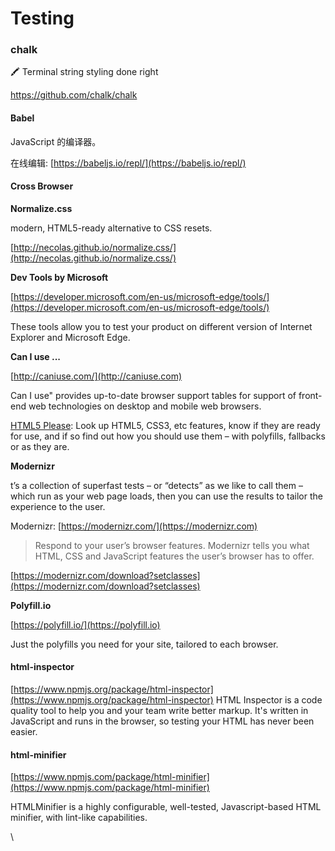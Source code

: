 # Testing

### chalk

🖍 Terminal string styling done right

https://github.com/chalk/chalk

#### Babel

JavaScript 的编译器。

在线编辑: [https://babeljs.io/repl/](https://babeljs.io/repl/)

#### Cross Browser

**Normalize.css**

modern, HTML5-ready alternative to CSS resets.

[http://necolas.github.io/normalize.css/](http://necolas.github.io/normalize.css/)

**Dev Tools by Microsoft**

[https://developer.microsoft.com/en-us/microsoft-edge/tools/](https://developer.microsoft.com/en-us/microsoft-edge/tools/)

These tools allow you to test your product on different version of Internet Explorer and Microsoft Edge.

**Can I use ...**

[http://caniuse.com/](http://caniuse.com)

Can I use" provides up-to-date browser support tables for support of front-end web technologies on desktop and mobile web browsers.

[HTML5 Please](http://html5please.com): Look up HTML5, CSS3, etc features, know if they are ready for use, and if so find out how you should use them – with polyfills, fallbacks or as they are.

**Modernizr**

t’s a collection of superfast tests – or “detects” as we like to call them – which run as your web page loads, then you can use the results to tailor the experience to the user.

Modernizr: [https://modernizr.com/](https://modernizr.com)

> Respond to your user’s browser features. Modernizr tells you what HTML, CSS and JavaScript features the user’s browser has to offer.

[https://modernizr.com/download?setclasses](https://modernizr.com/download?setclasses)

**Polyfill.io**

[https://polyfill.io/](https://polyfill.io)

Just the polyfills you need for your site, tailored to each browser.

#### html-inspector

[https://www.npmjs.org/package/html-inspector](https://www.npmjs.org/package/html-inspector) HTML Inspector is a code quality tool to help you and your team write better markup. It's written in JavaScript and runs in the browser, so testing your HTML has never been easier.

#### html-minifier

[https://www.npmjs.com/package/html-minifier](https://www.npmjs.com/package/html-minifier)

HTMLMinifier is a highly configurable, well-tested, Javascript-based HTML minifier, with lint-like capabilities.

\
